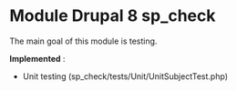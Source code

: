 # Module Drupal 8 sp_check
The main goal of this module is testing. 

  **Implemented** :
  * Unit testing (sp_check/tests/Unit/UnitSubjectTest.php)
  